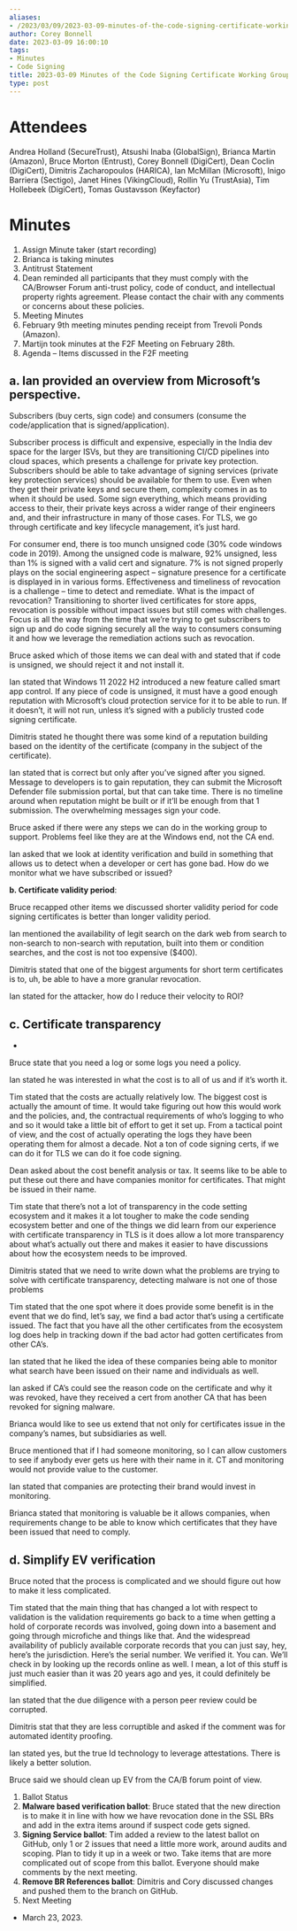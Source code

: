 ```yaml
---
aliases:
- /2023/03/09/2023-03-09-minutes-of-the-code-signing-certificate-working-group/
author: Corey Bonnell
date: 2023-03-09 16:00:10
tags:
- Minutes
- Code Signing
title: 2023-03-09 Minutes of the Code Signing Certificate Working Group
type: post
---
```


# Attendees

Andrea Holland (SecureTrust), Atsushi Inaba (GlobalSign), Brianca Martin (Amazon), Bruce Morton (Entrust), Corey Bonnell (DigiCert), Dean Coclin (DigiCert), Dimitris Zacharopoulos (HARICA), Ian McMillan (Microsoft), Inigo Barriera (Sectigo), Janet Hines (VikingCloud), Rollin Yu (TrustAsia), Tim Hollebeek (DigiCert), Tomas Gustavsson (Keyfactor)

# Minutes

1. Assign Minute taker (start recording)
1. Brianca is taking minutes
1. Antitrust Statement
1. Dean reminded all participants that they must comply with the CA/Browser Forum anti-trust policy, code of conduct, and intellectual property rights agreement. Please contact the chair with any comments or concerns about these policies.
1. Meeting Minutes
1. February 9th meeting minutes pending receipt from Trevoli Ponds (Amazon).
1. Martijn took minutes at the F2F Meeting on February 28th.
1. Agenda – Items discussed in the F2F meeting

## a. Ian provided an overview from Microsoft’s perspective.

Subscribers (buy certs, sign code) and consumers (consume the code/application that is signed/application).

Subscriber process is difficult and expensive, especially in the India dev space for the larger ISVs, but they are transitioning CI/CD pipelines into cloud spaces, which presents a challenge for private key protection. Subscribers should be able to take advantage of signing services (private key protection services) should be available for them to use. Even when they get their private keys and secure them, complexity comes in as to when it should be used. Some sign everything, which means providing access to their, their private keys across a wider range of their engineers and, and their infrastructure in many of those cases. For TLS, we go through certificate and key lifecycle management, it’s just hard.

For consumer end, there is too munch unsigned code (30% code windows code in 2019). Among the unsigned code is malware, 92% unsigned, less than 1% is signed with a valid cert and signature. 7% is not signed properly plays on the social engineering aspect – signature presence for a certificate is displayed in in various forms. Effectiveness and timeliness of revocation is a challenge – time to detect and remediate. What is the impact of revocation? Transitioning to shorter lived certificates for store apps, revocation is possible without impact issues but still comes with challenges. Focus is all the way from the time that we’re trying to get subscribers to sign up and do code signing securely all the way to consumers consuming it and how we leverage the remediation actions such as revocation.

Bruce asked which of those items we can deal with and stated that if code is unsigned, we should reject it and not install it.

Ian stated that Windows 11 2022 H2 introduced a new feature called smart app control. If any piece of code is unsigned, it must have a good enough reputation with Microsoft’s cloud protection service for it to be able to run. If it doesn’t, it will not run, unless it’s signed with a publicly trusted code signing certificate.

Dimitris stated he thought there was some kind of a reputation building based on the identity of the certificate (company in the subject of the certificate).

Ian stated that is correct but only after you’ve signed after you signed. Message to developers is to gain reputation, they can submit the Microsoft Defender file submission portal, but that can take time. There is no timeline around when reputation might be built or if it’ll be enough from that 1 submission. The overwhelming messages sign your code.

Bruce asked if there were any steps we can do in the working group to support. Problems feel like they are at the Windows end, not the CA end.

Ian asked that we look at identity verification and build in something that allows us to detect when a developer or cert has gone bad. How do we monitor what we have subscribed or issued?

**b. Certificate validity period**:

Bruce recapped other items we discussed shorter validity period for code signing certificates is better than longer validity period.

Ian mentioned the availability of legit search on the dark web from search to non-search to non-search with reputation, built into them or condition searches, and the cost is not too expensive ($400).

Dimitris stated that one of the biggest arguments for short term certificates is to, uh, be able to have a more granular revocation.

Ian stated for the attacker, how do I reduce their velocity to ROI?

## c. Certificate transparency

-

Bruce state that you need a log or some logs you need a policy.

Ian stated he was interested in what the cost is to all of us and if it’s worth it.

Tim stated that the costs are actually relatively low. The biggest cost is actually the amount of time. It would take figuring out how this would work and the policies, and, the contractual requirements of who’s logging to who and so it would take a little bit of effort to get it set up. From a tactical point of view, and the cost of actually operating the logs they have been operating them for almost a decade. Not a ton of code signing certs, if we can do it for TLS we can do it foe code signing.

Dean asked about the cost benefit analysis or tax. It seems like to be able to put these out there and have companies monitor for certificates. That might be issued in their name.

Tim state that there’s not a lot of transparency in the code setting ecosystem and it makes it a lot tougher to make the code sending ecosystem better and one of the things we did learn from our experience with certificate transparency in TLS is it does allow a lot more transparency about what’s actually out there and makes it easier to have discussions about how the ecosystem needs to be improved.

Dimitris stated that we need to write down what the problems are trying to solve with certificate transparency, detecting malware is not one of those problems

Tim stated that the one spot where it does provide some benefit is in the event that we do find, let’s say, we find a bad actor that’s using a certificate issued. The fact that you have all the other certificates from the ecosystem log does help in tracking down if the bad actor had gotten certificates from other CA’s.

Ian stated that he liked the idea of these companies being able to monitor what search have been issued on their name and individuals as well.

Ian asked if CA’s could see the reason code on the certificate and why it was revoked, have they received a cert from another CA that has been revoked for signing malware.

Brianca would like to see us extend that not only for certificates issue in the company’s names, but subsidiaries as well.

Bruce mentioned that if I had someone monitoring, so I can allow customers to see if anybody ever gets us here with their name in it. CT and monitoring would not provide value to the customer.

Ian stated that companies are protecting their brand would invest in monitoring.

Brianca stated that monitoring is valuable be it allows companies, when requirements change to be able to know which certificates that they have been issued that need to comply.

## d. Simplify EV verification

Bruce noted that the process is complicated and we should figure out how to make it less complicated.

Tim stated that the main thing that has changed a lot with respect to validation is the validation requirements go back to a time when getting a hold of corporate records was involved, going down into a basement and going through microfiche and things like that. And the widespread availability of publicly available corporate records that you can just say, hey, here’s the jurisdiction. Here’s the serial number. We verified it. You can. We’ll check in by looking up the records online as well. I mean, a lot of this stuff is just much easier than it was 20 years ago and yes, it could definitely be simplified.

Ian stated that the due diligence with a person peer review could be corrupted.

Dimitris stat that they are less corruptible and asked if the comment was for automated identity proofing.

Ian stated yes, but the true Id technology to leverage attestations. There is likely a better solution.

Bruce said we should clean up EV from the CA/B forum point of view.

1. Ballot Status
1. **Malware based verification ballot**: Bruce stated that the new direction is to make it in line with how we have revocation done in the SSL BRs and add in the extra items around if suspect code gets signed.
1. **Signing Service ballot**: Tim added a review to the latest ballot on GitHub, only 1 or 2 issues that need a little more work, around audits and scoping. Plan to tidy it up in a week or two. Take items that are more complicated out of scope from this ballot. Everyone should make comments by the next meeting.
1. **Remove BR References ballot**: Dimitris and Cory discussed changes and pushed them to the branch on GitHub.
1. Next Meeting

- March 23, 2023.